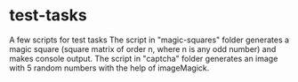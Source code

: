 # test-tasks
A few scripts for test tasks
The script in "magic-squares" folder generates a magic square (square matrix of order n, where n is any odd number) and makes console output.
The script in "captcha" folder generates an image with 5 random numbers with the help of imageMagick.